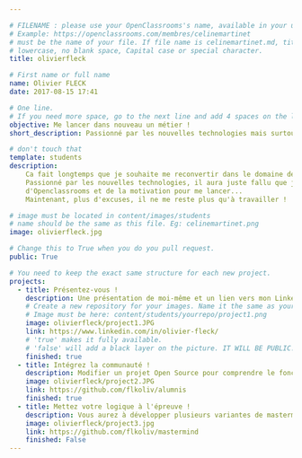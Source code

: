 ```yaml
---

# FILENAME : please use your OpenClassrooms's name, available in your url.
# Example: https://openclassrooms.com/membres/celinemartinet
# must be the name of your file. If file name is celinemartinet.md, title is celinemartinet.
# lowercase, no blank space, Capital case or special character.
title: olivierfleck

# First name or full name
name: Olivier FLECK
date: 2017-08-15 17:41

# One line.
# If you need more space, go to the next line and add 4 spaces on the left, as in 'description'.
objective: Me lancer dans nouveau un métier !
short_description: Passionné par les nouvelles technologies mais surtout, j'adore comprendre comment les choses fonctionnent!

# don't touch that
template: students
description:
    Ca fait longtemps que je souhaite me reconvertir dans le domaine de l'informatique.
    Passionné par les nouvelles technologies, il aura juste fallu que je trouve le site 
    d'Openclassrooms et de la motivation pour me lancer... 
    Maintenant, plus d'excuses, il ne me reste plus qu'à travailler !

# image must be located in content/images/students
# name should be the same as this file. Eg: celinemartinet.png
image: olivierfleck.jpg

# Change this to True when you do you pull request.
public: True

# You need to keep the exact same structure for each new project.
projects:
  - title: Présentez-vous !
    description: Une présentation de moi-même et un lien vers mon LinkedIn.
    # Create a new repository for your images. Name it the same as your nickname and profile picture.
    # Image must be here: content/students/yourrepo/project1.png
    image: olivierfleck/project1.JPG
    link: https://www.linkedin.com/in/olivier-fleck/
    # 'true' makes it fully available.
    # 'false' will add a black layer on the picture. IT WILL BE PUBLIC!
    finished: true
  - title: Intégrez la communauté !
    description: Modifier un projet Open Source pour comprendre le fonctionnement de Git, de Github et des pull requests. 
    image: olivierfleck/project2.JPG
    link: https://github.com/flkoliv/alumnis
    finished: true
  - title: Mettez votre logique à l'épreuve !
    description: Vous aurez à développer plusieurs variantes de mastermind autour de la recherche de combinaisons secrètes. 
    image: olivierfleck/project3.jpg
    link: https://github.com/flkoliv/mastermind
    finished: False
---
```

